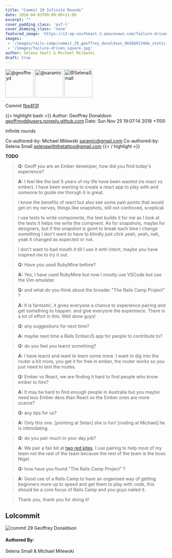 ```yaml
---
title: "Commit 29 Infinite Rounds"
date: 2018-04-03T09:00:00+11:00
excerpt: ""
cover_padding_class: 'pv7-l'
cover_dimming_class: 'none'
featured_image: 'https://s3-ap-southeast-2.amazonaws.com/failure-driven-blog/railscamp-24-woodfield-hobart/commit_29_geoffrey_donaldson_9b58b9134de.gif'
images:
 - '/images/rails-camp/commit_29_geoffrey_donaldson_9b58b9134de_static.jpg'
 - '/images/failure-driven_square.jpg'
author: Selena Small & Michael Milewski 
draft: true
---
```


<img alt="@geoffreyd" src="//github.com/geoffreyd.png" style="display: inline; width: 88px;" height="88" />
<img alt="@saramic" src="//github.com/saramic.png" style="display: inline; width: 88px;" height="88" />
<img alt="@SelenaSmall" src="//github.com/SelenaSmall.png" style="display: inline; width: 88px;" height="88" />

Commit [fbe4f3f](https://github.com/failure-driven/railscamp-search-term/commit/fbe4f3fa5d3ba2d7342decc6d92d00429184e217)

{{< highlight bash >}}
Author: Geoffrey Donaldson <geoffreyd@users.noreply.github.com>
Date:   Sun Nov 25 19:07:14 2018 +1100

infinite rounds

Co-authored-by: Michael Milewski <saramic@gmail.com>
Co-authored-by: Selena Small <selenawiththetattoo@gmail.com>
{{< / highlight >}}

**TODO**

> **Q:** Geoff you are an Ember developer, how did you find today's experience?

> **A:** I feel like the last 5 years of my life have been wasted (re react vs
> ember). I have been wanting to create a react app to play with and someone to
> guide me thorugh it is great.

> I know the benefits of react but also see some pain points that would get on
> my nerves, things like snapshots, still not confinced, sceptical.

> I use tests to write components, the test builds it for me as I look at the
> tests it helps me write the compnent. As for snapshots, maybe for designers,
> but if the snapshot is goint to break each time I change something I don't
> want to have to blindly just click yeah, yeah, nah, yeak it changed as
> expected or not.

> I don't want to bad mouth it till I use it with intent, maybe you have
> inspired me to try it out.

> **Q:** Have you used RubyMine before?

> **A:** Yes, I have used RubyMine but now I mostly use VSCode but use the Vim
> emulater.

> **Q:** and what do you think about the broader "The Rails Camp Project" ?

> **A:** It is fantastic, it gives everyone a chance to experience pairing and
> get something to happen. and give everyone the experinece. There is a lot of
> effort in this. Well done guys!

> **Q:** any suggestions for next time?

> **A:** maybe next time a Rails EmberJS app for people to contribute to?

> **Q:** do you feel you learnt something?

> **A:** I have learnt and want to learn some more. I want to dig into the
> router a bit more, you get it for free in ember, the router works so you just
> need to test the routes.

> **Q:** Ember vs React, we are finding it hard to find people who know ember
> to hire?

> **A:** It may be hard to find enough people in Australia but you maybe need
> less Ember devs than React so the Ember ones are more scarce?

> **Q:** any tips for us?

> **A:** Only this one. [pointing at Selan] she is fun! [noding at Michael] he
> is intimidating.

> **Q:** do you pair much in your day job?

> **A:** We pair a fair bit at [two red kites](https://tworedkites.com/). I use
> pairing to help most of my team not the rest of the team because the rest of
> the team is the boss Nigel.

> **Q:** how have you found "The Rails Camp Project" ?

> **A:** Good use of a Rails Camp to have an organised way of getting beginners
> more up to speed and get them to play with code, this should be a core focus
> of Rails Camp and you guys nailed it.

> Thank you, thank you for doing it!

## Lolcommit

![commit 29 Geoffrey Donaldson](https://s3-ap-southeast-2.amazonaws.com/failure-driven-blog/railscamp-24-woodfield-hobart/commit_29_geoffrey_donaldson_9b58b9134de.gif)

#### Authored By:

Selena Small & Michael Milewski
